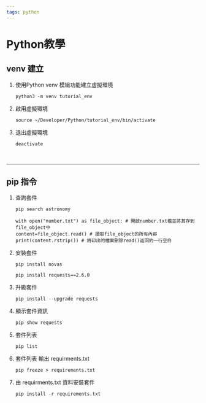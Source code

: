 ```yaml
---
tags: python
---
```

# Python教學 #
## venv 建立 ##
1. 使用Python venv 模組功能建立虛擬環境
    <pre><code>python3 -m venv tutorial_env</code></pre>
2. 啟用虛擬環境
    <pre><code>source ~/Developer/Python/tutorial_env/bin/activate</code></pre>
3. 退出虛擬環境
    <pre><code>deactivate</code></pre>
<br>

******
## pip 指令 ##
1. 查詢套件
    <pre><code>pip search astronomy</code></pre>
    ```python=
    with open("number.txt") as file_object: # 開啟number.txt檔並將其存到file_object中
    content=file_object.read() # 讀取file_object的所有內容
    print(content.rstrip()) # 將印出的檔案刪除read()返回的一行空白
    ```
2. 安裝套件
    <pre><code>pip install novas</code></pre>
    <pre><code>pip install requests==2.6.0</code></pre>
3. 升級套件
    <pre><code>pip install --upgrade requests</code></pre>
4. 顯示套件資訊
    <pre><code>pip show requests</code></pre>
5. 套件列表
    <pre><code>pip list</code></pre>
6. 套件列表 輸出 requirments.txt
    <pre><code>pip freeze > requirements.txt</code></pre>
7. 由 requirments.txt 資料安裝套件
    <pre><code>pip install -r requirements.txt</code></pre>
<br>
